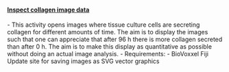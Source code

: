 <h4 id="inspect_collagen_data"><a href="#inspect_collagen_data">Inspect collagen image data</a></h4>
-  This activity opens images where tissue culture cells are secreting collagen for different amounts of time.
  The aim is to display the images such that one can appreciate that after 96 h there is more collagen
  secreted than after 0 h. The aim is to make this display as quantitative as possible without doing an actual
  image analysis.
- Requirements:
  - BioVoxxel Fiji Update site for saving images as SVG vector graphics
